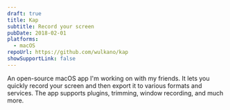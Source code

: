 ```yaml
---
draft: true
title: Kap
subtitle: Record your screen
pubDate: 2018-02-01
platforms:
  - macOS
repoUrl: https://github.com/wulkano/kap
showSupportLink: false
---
```


An open-source macOS app I'm working on with my friends. It lets you quickly record your screen and then export it to various formats and services. The app supports plugins, trimming, window recording, and much more.

